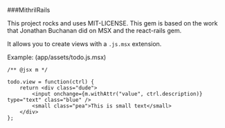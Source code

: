 ###MithrilRails

This project rocks and uses MIT-LICENSE. This gem is based on the work that Jonathan Buchanan did on MSX and the react-rails gem.

It allows you to create views with a `.js.msx` extension.


Example: (app/assets/todo.js.msx)
```
/** @jsx m */

todo.view = function(ctrl) {
    return <div class="dude">
        <input onchange={m.withAttr("value", ctrl.description)} type="text" class="blue" />
        <small class="pea">This is small text</small>
    </div>
};
```
